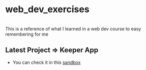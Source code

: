 
# web_dev_exercises

<br>
This is a reference of what I learned in a web dev course to easy remembering for me

<br>

## Latest Project => Keeper App
- You can check it in this [sandbox](https://codesandbox.io/s/mynotekeeper-g28szx) 

